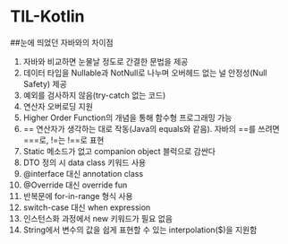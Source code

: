 # TIL-Kotlin

##눈에 띄었던 자바와의 차이점
1. 자바와 비교하면 눈물날 정도로 간결한 문법을 제공
2. 데이터 타입을 Nullable과 NotNull로 나누며 오버헤드 없는 널 안정성(Null Safety) 제공
3. 예외를 검사하지 않음(try-catch 없는 코드)
4. 연산자 오버로딩 지원
5. Higher Order Function의 개념을 통해 함수형 프로그래밍 가능
6. == 연산자가 생각하는 대로 작동(Java의 equals와 같음). 자바의 ==를 쓰려면 ===로, !=는 !==로 표현
7. Static 메소드가 없고 companion object 블럭으로 감싼다
8. DTO 정의 시 data class 키워드 사용
9. @interface 대신 annotation class
10. @Override 대신 override fun
11. 반복문에 for-in-range 형식 사용
12. switch-case 대신 when expression
13. 인스턴스화 과정에서 new 키워드가 필요 없음
14. String에서 변수의 값을 쉽게 표현할 수 있는 interpolation($)을 지원함
